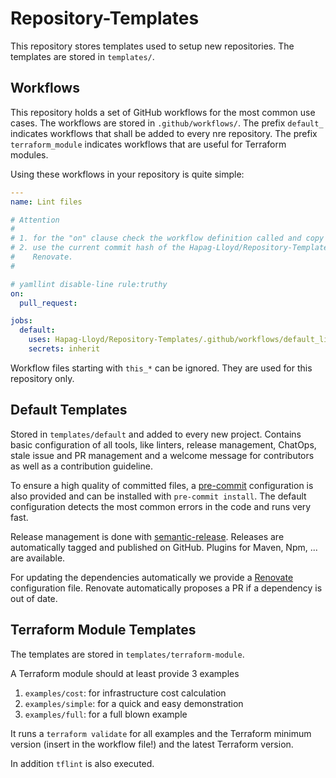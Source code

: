 # Repository-Templates

This repository stores templates used to setup new repositories. The templates are stored in `templates/`.

## Workflows

This repository holds a set of GitHub workflows for the most common use cases. The workflows are stored in `.github/workflows/`.
The prefix `default_` indicates workflows that shall be added to every nre repository. The prefix `terraform_module` indicates
workflows that are useful for Terraform modules.

Using these workflows in your repository is quite simple:

```yaml
---
name: Lint files

# Attention
#
# 1. for the "on" clause check the workflow definition called and copy the commented lines from there
# 2. use the current commit hash of the Hapag-Lloyd/Repository-Templates repository. The hash is automatically updated by
#    Renovate.
#

# yamllint disable-line rule:truthy
on:
  pull_request:

jobs:
  default:
    uses: Hapag-Lloyd/Repository-Templates/.github/workflows/default_linter_callable.yml@83145674c405973a9d1797a6b39887670938315b
    secrets: inherit
```

Workflow files starting with `this_*` can be ignored. They are used for this repository only.

## Default Templates

Stored in `templates/default` and added to every new project. Contains basic configuration of all tools, like linters,
release management, ChatOps, stale issue and PR management and a welcome message for contributors as well as a contribution
guideline.

To ensure a high quality of committed files, a [pre-commit](https://pre-commit.com/) configuration is also provided and
can be installed with `pre-commit install`. The default configuration detects the most common errors in the code and
runs very fast.

Release management is done with [semantic-release](https://github.com/semantic-release/semantic-release). Releases are automatically
tagged and published on GitHub. Plugins for Maven, Npm, ... are available.

For updating the dependencies automatically we provide a [Renovate](https://docs.renovatebot.com/) configuration file.
Renovate automatically proposes a PR if a dependency is out of date.

## Terraform Module Templates

The templates are stored in `templates/terraform-module`.

A Terraform module should at least provide 3 examples

1. `examples/cost`: for infrastructure cost calculation
2. `examples/simple`: for a quick and easy demonstration
3. `examples/full`: for a full blown example

It runs a `terraform validate` for all examples and the Terraform minimum version (insert in the workflow file!)
and the latest Terraform version.

In addition `tflint` is also executed.
